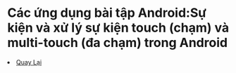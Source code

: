 <h1>Các ứng dụng bài tập Android:Sự kiện và xử lý sự kiện touch (chạm) và multi-touch (đa chạm) trong Android</h1>


<li><a href="https://github.com/DuongNhatMinh/AndroidStudio">Quay Lại</a></li>
